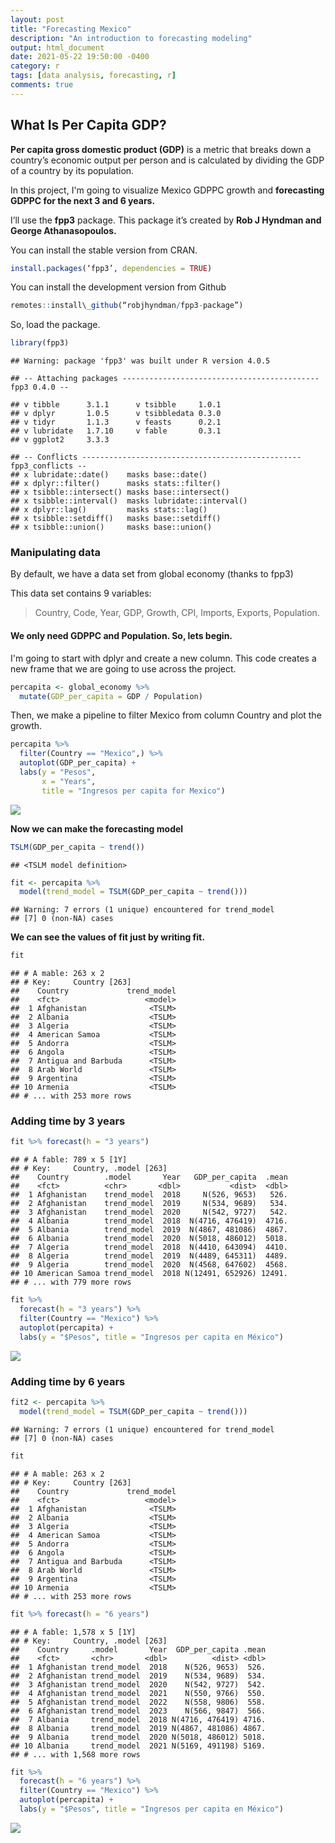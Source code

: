 ```yaml
---
layout: post
title: "Forecasting Mexico"
description: "An introduction to forecasting modeling"
output: html_document
date: 2021-05-22 19:50:00 -0400
category: r
tags: [data analysis, forecasting, r]
comments: true
---
```



## What Is Per Capita GDP? 

**Per capita gross domestic product (GDP)** is a metric that breaks down a country’s economic output per person and is calculated by dividing the GDP of a country by its population.

In this project, I'm going to visualize Mexico GDPPC growth and **forecasting GDPPC for the next 3 and 6 years.**

I’ll use the **fpp3** package. This package it’s created by **Rob J Hyndman and George Athanasopoulos.**

You can install the stable version from CRAN.

``` r
install.packages(‘fpp3’, dependencies = TRUE)
```

You can install the development version from Github

``` r
remotes::install\_github(“robjhyndman/fpp3-package”)
```

So, load the package.

``` r
library(fpp3)
```

    ## Warning: package 'fpp3' was built under R version 4.0.5

    ## -- Attaching packages -------------------------------------------- fpp3 0.4.0 --

    ## v tibble      3.1.1      v tsibble     1.0.1 
    ## v dplyr       1.0.5      v tsibbledata 0.3.0 
    ## v tidyr       1.1.3      v feasts      0.2.1 
    ## v lubridate   1.7.10     v fable       0.3.1 
    ## v ggplot2     3.3.3

    ## -- Conflicts ------------------------------------------------- fpp3_conflicts --
    ## x lubridate::date()    masks base::date()
    ## x dplyr::filter()      masks stats::filter()
    ## x tsibble::intersect() masks base::intersect()
    ## x tsibble::interval()  masks lubridate::interval()
    ## x dplyr::lag()         masks stats::lag()
    ## x tsibble::setdiff()   masks base::setdiff()
    ## x tsibble::union()     masks base::union()

### Manipulating data

By default, we have a data set from global economy (thanks to fpp3)

This data set contains 9 variables:

> Country, Code, Year, GDP, Growth, CPI, Imports, Exports, Population.

#### We only need GDPPC and Population. So, lets begin.

I'm going to start with dplyr and create a new column. This code creates a new frame that we are going to use across the project.

``` r
percapita <- global_economy %>%
  mutate(GDP_per_capita = GDP / Population)
```

Then, we make a pipeline to filter Mexico from column Country and plot the growth.

``` r
percapita %>%
  filter(Country == "Mexico",) %>%
  autoplot(GDP_per_capita) +
  labs(y = "Pesos",
       x = "Years",
       title = "Ingresos per capita for Mexico")
```

![](images/../../images/chunk%201.png)<!-- -->

**Now we can make the forecasting model**

``` r
TSLM(GDP_per_capita ~ trend())
```

    ## <TSLM model definition>

``` r
fit <- percapita %>%
  model(trend_model = TSLM(GDP_per_capita ~ trend()))
```

    ## Warning: 7 errors (1 unique) encountered for trend_model
    ## [7] 0 (non-NA) cases


**We can see the values of fit just by writing fit.**

``` r
fit
```

    ## # A mable: 263 x 2
    ## # Key:     Country [263]
    ##    Country             trend_model
    ##    <fct>                   <model>
    ##  1 Afghanistan              <TSLM>
    ##  2 Albania                  <TSLM>
    ##  3 Algeria                  <TSLM>
    ##  4 American Samoa           <TSLM>
    ##  5 Andorra                  <TSLM>
    ##  6 Angola                   <TSLM>
    ##  7 Antigua and Barbuda      <TSLM>
    ##  8 Arab World               <TSLM>
    ##  9 Argentina                <TSLM>
    ## 10 Armenia                  <TSLM>
    ## # ... with 253 more rows


### Adding time by 3 years


``` r
fit %>% forecast(h = "3 years")
```

    ## # A fable: 789 x 5 [1Y]
    ## # Key:     Country, .model [263]
    ##    Country        .model       Year   GDP_per_capita  .mean
    ##    <fct>          <chr>       <dbl>           <dist>  <dbl>
    ##  1 Afghanistan    trend_model  2018     N(526, 9653)   526.
    ##  2 Afghanistan    trend_model  2019     N(534, 9689)   534.
    ##  3 Afghanistan    trend_model  2020     N(542, 9727)   542.
    ##  4 Albania        trend_model  2018  N(4716, 476419)  4716.
    ##  5 Albania        trend_model  2019  N(4867, 481086)  4867.
    ##  6 Albania        trend_model  2020  N(5018, 486012)  5018.
    ##  7 Algeria        trend_model  2018  N(4410, 643094)  4410.
    ##  8 Algeria        trend_model  2019  N(4489, 645311)  4489.
    ##  9 Algeria        trend_model  2020  N(4568, 647602)  4568.
    ## 10 American Samoa trend_model  2018 N(12491, 652926) 12491.
    ## # ... with 779 more rows

``` r
fit %>%
  forecast(h = "3 years") %>%
  filter(Country == "Mexico") %>%
  autoplot(percapita) +
  labs(y = "$Pesos", title = "Ingresos per capita en México")
```

![](images/../../images/chunk%202.png)<!-- -->





### Adding time by 6 years 
``` r
fit2 <- percapita %>%
  model(trend_model = TSLM(GDP_per_capita ~ trend()))
```

    ## Warning: 7 errors (1 unique) encountered for trend_model
    ## [7] 0 (non-NA) cases

``` r
fit
```

    ## # A mable: 263 x 2
    ## # Key:     Country [263]
    ##    Country             trend_model
    ##    <fct>                   <model>
    ##  1 Afghanistan              <TSLM>
    ##  2 Albania                  <TSLM>
    ##  3 Algeria                  <TSLM>
    ##  4 American Samoa           <TSLM>
    ##  5 Andorra                  <TSLM>
    ##  6 Angola                   <TSLM>
    ##  7 Antigua and Barbuda      <TSLM>
    ##  8 Arab World               <TSLM>
    ##  9 Argentina                <TSLM>
    ## 10 Armenia                  <TSLM>
    ## # ... with 253 more rows




``` r
fit %>% forecast(h = "6 years")
```

    ## # A fable: 1,578 x 5 [1Y]
    ## # Key:     Country, .model [263]
    ##    Country     .model       Year  GDP_per_capita .mean
    ##    <fct>       <chr>       <dbl>          <dist> <dbl>
    ##  1 Afghanistan trend_model  2018    N(526, 9653)  526.
    ##  2 Afghanistan trend_model  2019    N(534, 9689)  534.
    ##  3 Afghanistan trend_model  2020    N(542, 9727)  542.
    ##  4 Afghanistan trend_model  2021    N(550, 9766)  550.
    ##  5 Afghanistan trend_model  2022    N(558, 9806)  558.
    ##  6 Afghanistan trend_model  2023    N(566, 9847)  566.
    ##  7 Albania     trend_model  2018 N(4716, 476419) 4716.
    ##  8 Albania     trend_model  2019 N(4867, 481086) 4867.
    ##  9 Albania     trend_model  2020 N(5018, 486012) 5018.
    ## 10 Albania     trend_model  2021 N(5169, 491198) 5169.
    ## # ... with 1,568 more rows

``` r
fit %>%
  forecast(h = "6 years") %>%
  filter(Country == "Mexico") %>%
  autoplot(percapita) +
  labs(y = "$Pesos", title = "Ingresos per capita en México")
```

![](images/../../images/chunk%203.png)<!-- -->
